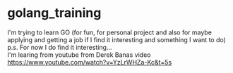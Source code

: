 # golang_training

I'm trying to learn GO (for fun, for personal project and also for maybe applying and getting a job if I find it interesting and something I want to do) <br>
        p.s. For now I do find it interesting... <br>
I'm learing from youtube from Derek Banas video https://www.youtube.com/watch?v=YzLrWHZa-Kc&t=5s <br>

